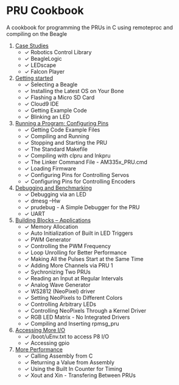# PRU Cookbook

A cookbook for programming the PRUs in C using remoteproc and compiling on the Beagle

1. [Case Studies](01case/case-studies-introduction.md)
   * ✓ Robotics Control Library
   * ✓ BeagleLogic
   * ✓ LEDscape
   * ✓ Falcon Player
2. [Getting started](02start/getting-started.md)
   * ✓ Selecting a Beagle
   * ✓ Installing the Latest OS on Your Bone
   * ✓ Flashing a Micro SD Card
   * ✓ Cloud9 IDE
   * ✓ Getting Example Code
   * ✓ Blinking an LED
3. [Running a Program; Configuring Pins](03details/running-a-program-configuring-pins.md)
   * ✓ Getting Code Example Files
   * ✓ Compiling and Running
   * ✓ Stopping and Starting the PRU
   * ✓ The Standard Makefile
   * ✓ Compiling with clpru and lnkpru
   * ✓ The Linker Command File - AM335x\_PRU.cmd
   * ✓ Loading Firmware
   * ✓ Configuring Pins for Controlling Servos
   * ✓ Configuring Pins for Controlling Encoders
4. [Debugging and Benchmarking](04debug/debugging-and-benchmarking.md)
   * ✓ Debugging via an LED
   * ✓ dmesg –Hw
   * ✓ prudebug - A Simple Debugger for the PRU
   * ✓ UART
5. [Building Blocks – Applications](05blocks/building-blocks-applications.md)
   * ✓ Memory Allocation
   * ✓ Auto Initialization of Built in LED Triggers
   * ✓ PWM Generator
   * ✓ Controlling the PWM Frequency
   * ✓ Loop Unrolling for Better Performance
   * ✓ Making All the Pulses Start at the Same Time
   * ✓ Adding More Channels via PRU 1
   * ✓ Sychronizing Two PRUs
   * ✓ Reading an Input at Regular Intervals
   * ✓ Analog Wave Generator
   * ✓ WS2812 \(NeoPixel\) driver
   * ✓ Setting NeoPixels to Different Colors
   * ✓ Controlling Arbitrary LEDs
   * ✓ Controlling NeoPixels Through a Kernel Driver
   * ✓ RGB LED Matrix - No Integrated Drivers
   * ✓ Compiling and Inserting rpmsg\_pru
6. [Accessing More I/O](06io/accessing-more-i-o.md)
   * ✓ /boot/uEnv.txt to access P8 I/O
   * ✓ Accessing gpio
7. [More Performance](07more/more-performance.md)
   * ✓ Calling Assembly from C
   * ✓ Returning a Value from Assembly
   * ✓ Using the Built In Counter for Timing
   * ✓ Xout and Xin - Transfering Between PRUs

